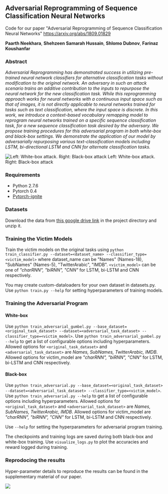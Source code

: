 ## Adversarial Reprogramming of Sequence Classification Neural Networks

Code for our paper "Adversarial Reprogramming of Sequence Classification Neural Networks" 
https://arxiv.org/abs/1809.01829

**Paarth Neekhara**, **Shehzeen Samarah Hussain**, **Shlomo Dubnov**, **Farinaz Koushanfar**

### Abstract
*Adversarial Reprogramming has demonstrated success in utilizing pre-trained neural network classifiers for alternative classification tasks without modification to the original network. An adversary in such an attack scenario trains an additive contribution to the inputs to repurpose the neural network for the new classification task. While this reprogramming approach works for neural networks with a continuous input space such as that of images, it is not directly applicable to neural networks trained for tasks such as text classification, where the input space is discrete. In this work, we introduce a context-based vocabulary remapping model to reprogram neural networks trained on a specific sequence classification task, for a new sequence classification task desired by the adversary. We propose training procedures for this adversarial program in both white-box and black-box settings. We demonstrate the application of our model by adversarially repurposing various text-classification models including LSTM, bi-directional LSTM and CNN for alternate classification tasks.*

![Left: White-box attack. Right: Black-box attack](https://i.imgur.com/EkuUZwm.png)
Left: White-box attack. Right: Black-box attack
### Requirements
- Python 2.7.6
- Pytorch 0.4
- [Pytorch-ignite][1]

### Datasets
Download the data from [this google drive link][2] in the project directory and unzip it.

### Training the Victim Models
Train the victim models on the original tasks using ```python train_classifier.py --dataset=<dataset_name> --classifier_type=<victim_model>``` where dataset_name can be "Names" (Names-18), "SubNames" (Names-5), "TwitterArabic",  "IMDB". ```<victim_model>``` can be one of *"charRNN", "biRNN", "CNN"* for LSTM, bi-LSTM and CNN respectively.

You may create custom-dataloaders for your own dataset in datasets.py. Use ```python train.py --help``` for setting hyperparameters of training models.

### Training the Adversarial Program

#### White-box
Use ```python train_adversarial_gumbel.py --base_dataset=<original_task_dataset> --dataset=<adversarial_task_dataset> --classifier_type=<victim_model>```. Use ```python train_adversarial_gumbel.py --help``` to get a list of configurable options including hyperparameters.  Allowed options for ```<original_task_dataset>``` and  ```<adversarial_task_dataset>``` are *Names, SubNames, TwitterArabic, IMDB*. Allowed options for victim_model are *"charRNN", "biRNN", "CNN"* for LSTM, bi-LSTM and CNN respectively.

#### Black-box
Use ```python train_adversarial.py --base_dataset=<original_task_dataset> --dataset=<adversarial_task_dataset> --classifier_type=<victim_model>```. Use ```python train_adversarial.py --help``` to get a list of configurable options including hyperparameters. Allowed options for ```<original_task_dataset>``` and  ```<adversarial_task_dataset>``` are *Names, SubNames, TwitterArabic, IMDB*. Allowed options for victim_model are *"charRNN", "biRNN", "CNN"* for LSTM, bi-LSTM and CNN respectively.

Use ```--help``` for setting the hyperparameters for adversarial program training.

The checkpoints and training logs are saved during both black-box and white-box training. Use ```visualize_logs.py``` to plot the accuracies and reward logged during training.

### Reprodocing the results
Hyper-parameter details to reproduce the results can be found in the supplementary material of our paper.

![](https://i.imgur.com/hNqWHvO.png)

[1]:https://github.com/pytorch/ignite
[2]:https://drive.google.com/file/d/1W7bBiDfTaQBOQKs52lfkUXBDtMPvSGfr/view?usp=sharing
